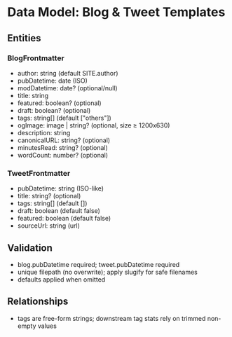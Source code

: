 # Data Model: Blog & Tweet Templates

## Entities

### BlogFrontmatter
- author: string (default SITE.author)
- pubDatetime: date (ISO)
- modDatetime: date? (optional/null)
- title: string
- featured: boolean? (optional)
- draft: boolean? (optional)
- tags: string[] (default ["others"]) 
- ogImage: image | string? (optional, size ≥ 1200x630)
- description: string
- canonicalURL: string? (optional)
- minutesRead: string? (optional)
- wordCount: number? (optional)

### TweetFrontmatter
- pubDatetime: string (ISO-like)
- title: string? (optional)
- tags: string[] (default [])
- draft: boolean (default false)
- featured: boolean (default false)
- sourceUrl: string (url)

## Validation
- blog.pubDatetime required; tweet.pubDatetime required
- unique filepath (no overwrite); apply slugify for safe filenames
- defaults applied when omitted

## Relationships
- tags are free-form strings; downstream tag stats rely on trimmed non-empty values
